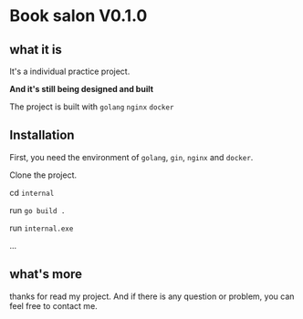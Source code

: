 # Book salon V0.1.0
## what it is
It's a individual practice project.

**And it's still being designed and built**

The project is built with `golang` `nginx` `docker`

## Installation

First, you need the environment of `golang`, `gin`, `nginx` and `docker`.

Clone the project.

cd `internal`

run `go build .`

run `internal.exe`

...

## what's more

thanks for read my project. And if there is any question or problem, you can feel free to contact me.
